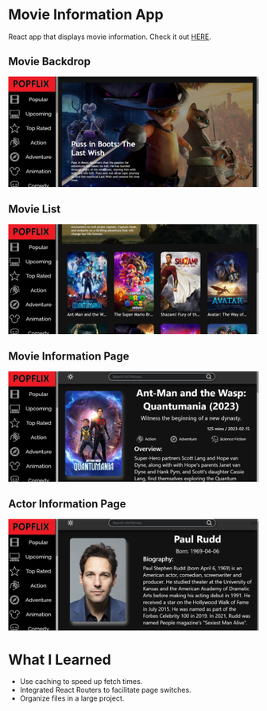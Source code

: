 # Movie Information App
React app that displays movie information. Check it out [HERE](https://movie-info-app-mrlucasalmeida.vercel.app/).

## Movie Backdrop
<img src="./showcase_images/backdrop.jpg"/>
<br>

## Movie List
<img src="./showcase_images/movielist.jpg"/>
<br>

## Movie Information Page
<img src="./showcase_images/movieinfocard.jpg"/>
<br>

## Actor Information Page
<img src="./showcase_images/personinfocard.jpg"/>
<br>

# What I Learned
* Use caching to speed up fetch times.
* Integrated React Routers to facilitate page switches.
* Organize files in a large project.
